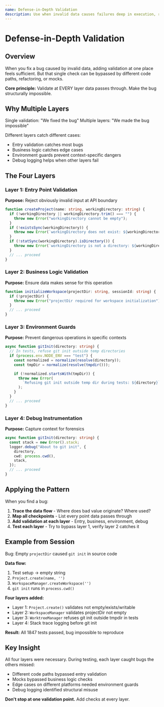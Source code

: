 ```yaml
---
name: Defense-in-Depth Validation
description: Use when invalid data causes failures deep in execution, requiring validation at multiple system layers - validates at every layer data passes through to make bugs structurally impossible
---
```


# Defense-in-Depth Validation

## Overview

When you fix a bug caused by invalid data, adding validation at one place feels sufficient. But that single check can be bypassed by different code paths, refactoring, or mocks.

**Core principle:** Validate at EVERY layer data passes through. Make the bug structurally impossible.

## Why Multiple Layers

Single validation: "We fixed the bug"
Multiple layers: "We made the bug impossible"

Different layers catch different cases:

- Entry validation catches most bugs
- Business logic catches edge cases
- Environment guards prevent context-specific dangers
- Debug logging helps when other layers fail

## The Four Layers

### Layer 1: Entry Point Validation

**Purpose:** Reject obviously invalid input at API boundary

```typescript
function createProject(name: string, workingDirectory: string) {
  if (!workingDirectory || workingDirectory.trim() === "") {
    throw new Error("workingDirectory cannot be empty");
  }
  if (!existsSync(workingDirectory)) {
    throw new Error(`workingDirectory does not exist: ${workingDirectory}`);
  }
  if (!statSync(workingDirectory).isDirectory()) {
    throw new Error(`workingDirectory is not a directory: ${workingDirectory}`);
  }
  // ... proceed
}
```

### Layer 2: Business Logic Validation

**Purpose:** Ensure data makes sense for this operation

```typescript
function initializeWorkspace(projectDir: string, sessionId: string) {
  if (!projectDir) {
    throw new Error("projectDir required for workspace initialization");
  }
  // ... proceed
}
```

### Layer 3: Environment Guards

**Purpose:** Prevent dangerous operations in specific contexts

```typescript
async function gitInit(directory: string) {
  // In tests, refuse git init outside temp directories
  if (process.env.NODE_ENV === "test") {
    const normalized = normalize(resolve(directory));
    const tmpDir = normalize(resolve(tmpdir()));

    if (!normalized.startsWith(tmpDir)) {
      throw new Error(
        `Refusing git init outside temp dir during tests: ${directory}`,
      );
    }
  }
  // ... proceed
}
```

### Layer 4: Debug Instrumentation

**Purpose:** Capture context for forensics

```typescript
async function gitInit(directory: string) {
  const stack = new Error().stack;
  logger.debug("About to git init", {
    directory,
    cwd: process.cwd(),
    stack,
  });
  // ... proceed
}
```

## Applying the Pattern

When you find a bug:

1. **Trace the data flow** - Where does bad value originate? Where used?
2. **Map all checkpoints** - List every point data passes through
3. **Add validation at each layer** - Entry, business, environment, debug
4. **Test each layer** - Try to bypass layer 1, verify layer 2 catches it

## Example from Session

Bug: Empty `projectDir` caused `git init` in source code

**Data flow:**

1. Test setup → empty string
2. `Project.create(name, '')`
3. `WorkspaceManager.createWorkspace('')`
4. `git init` runs in `process.cwd()`

**Four layers added:**

- Layer 1: `Project.create()` validates not empty/exists/writable
- Layer 2: `WorkspaceManager` validates projectDir not empty
- Layer 3: `WorktreeManager` refuses git init outside tmpdir in tests
- Layer 4: Stack trace logging before git init

**Result:** All 1847 tests passed, bug impossible to reproduce

## Key Insight

All four layers were necessary. During testing, each layer caught bugs the others missed:

- Different code paths bypassed entry validation
- Mocks bypassed business logic checks
- Edge cases on different platforms needed environment guards
- Debug logging identified structural misuse

**Don't stop at one validation point.** Add checks at every layer.
